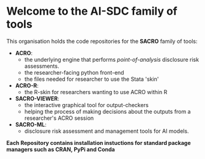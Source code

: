 # Welcome to the AI-SDC family of tools

This organisation holds the code repositories for the **SACRO** family of tools:

- **ACRO**:
  - the underlying engine that performs *point-of-analysis* disclosure risk assessments.
  - the researcher-facing python front-end
  - the files needed for researcher to use the Stata 'skin'
- **ACRO-R**:
   - the R-skin for researchers wanting to use ACRO within R
- **SACRO-VIEWER**:
   - the interactive graphical tool for output-checkers
   - helping the process of making decisions about the outputs from a researcher's ACRO session
- **SACRO-ML**:
  - disclosure risk assessment and management tools for AI models.

**Each Repository contains installation instuctions for standard package managers such as CRAN, PyPi and Conda**

